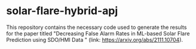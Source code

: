 # solar-flare-hybrid-apj

This repository contains the necessary code used to generate the results for the paper titled "Decreasing False Alarm Rates in ML-based Solar Flare Prediction using SDO/HMI Data
" (link: https://arxiv.org/abs/2111.10704).
